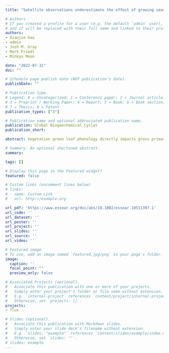 ```yaml
---
title: "Satellite observations underestimate the effect of growing season length on global vegetation productivity (in review)"

# Authors
# If you created a profile for a user (e.g. the default `admin` user), write the username (folder name) here
# and it will be replaced with their full name and linked to their profile.
authors:
- Xiaojie Gao
- admin
- Josh M. Gray
- Mark Friedl
- Minkyu Moon

date: "2022-07-31"
doi: ""

# Schedule page publish date (NOT publication's date).
publishDate: ""

# Publication type.
# Legend: 0 = Uncategorized; 1 = Conference paper; 2 = Journal article;
# 3 = Preprint / Working Paper; 4 = Report; 5 = Book; 6 = Book section;
# 7 = Thesis; 8 = Patent
publication_types: ["3"]

# Publication name and optional abbreviated publication name.
publication: Global Biogeochemical Cycles
publication_short:

abstract: Vegetation green leaf phenology directly impacts gross primary productivity (GPP) of terrestrial ecosystems. Satellite observations of land surface phenology (LSP) provide an important means to monitor the key timing of vegetation green leaf development. However, differences between satellite-derived LSP proxies and in-situ measurements of GPP make it difficult to quantify the impact of climate-induced changes in green leaf phenology on annual GPP. Here we used 1,110 site-years of GPP measurements from eddy-covariance towers in association with time series of satellite LSP observations from 2000-2014 to show that while satellite LSP explains a large proportion of variation in annual GPP, changes in green-leaf-based growing season length (GSL) had less impact on annual GPP by ~30% than GSL changes in GPP-based photosynthetic duration. Further, maximum leaf greenness explained substantially more variance in annual GPP than green leaf GSL, highlighting the role of future vegetation greening trends on large-scale carbon budgets. We conclude that satellite LSP-based inferences regarding large-scale dynamics in GPP need to consider changes in both green leaf GSL and maximum greenness.

# Summary. An optional shortened abstract.
summary:

tags: []

# Display this page in the Featured widget?
featured: false

# Custom links (uncomment lines below)
# links:
# - name: Custom Link
#   url: http://example.org

url_pdf: 'https://www.essoar.org/doi/abs/10.1002/essoar.10511397.1'
url_code: ''
url_dataset: ''
url_poster: ''
url_project: ''
url_slides: ''
url_source: ''
url_video: ''

# Featured image
# To use, add an image named `featured.jpg/png` to your page's folder.
image:
  caption: ''
  focal_point: ""
  preview_only: false

# Associated Projects (optional).
#   Associate this publication with one or more of your projects.
#   Simply enter your project's folder or file name without extension.
#   E.g. `internal-project` references `content/project/internal-project/index.md`.
#   Otherwise, set `projects: []`.
projects:
- flux

# Slides (optional).
#   Associate this publication with Markdown slides.
#   Simply enter your slide deck's filename without extension.
#   E.g. `slides: "example"` references `content/slides/example/index.md`.
#   Otherwise, set `slides: ""`.
# slides: example
---
```

